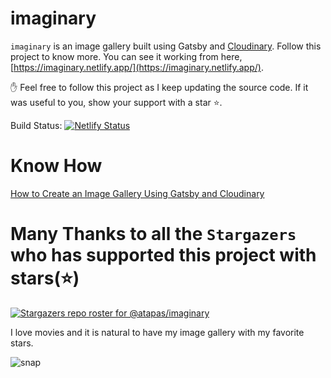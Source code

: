 # imaginary

`imaginary` is an image gallery built using Gatsby and [Cloudinary](https://cloudinary.com/). Follow this project to know more. You can see it working from here, [https://imaginary.netlify.app/](https://imaginary.netlify.app/). 

✋ Feel free to follow this project as I keep updating the source code. If it was useful to you, show your support with a star ⭐.

Build Status: [![Netlify Status](https://api.netlify.com/api/v1/badges/471c83f3-278b-4b1e-823b-5b1c8c1056b0/deploy-status)](https://app.netlify.com/sites/imaginary/deploys)

# Know How
[How to Create an Image Gallery Using Gatsby and Cloudinary](https://www.freecodecamp.org/news/how-to-create-an-image-gallery-gatsby-and-cloudinary/)

# Many Thanks to all the `Stargazers` who has supported this project with stars(⭐)

[![Stargazers repo roster for @atapas/imaginary](https://reporoster.com/stars/atapas/imaginary)](https://github.com/atapas/imaginary/stargazers)

I love movies and it is natural to have my image gallery with my favorite stars.

<img src='snap.jpg' alt='snap' />
